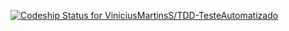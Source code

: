 [ ![Codeship Status for ViniciusMartinsS/TDD-TesteAutomatizado](https://app.codeship.com/projects/f091f6f0-86d2-0136-ef48-72ce9ef43696/status?branch=master)](https://app.codeship.com/projects/302556)